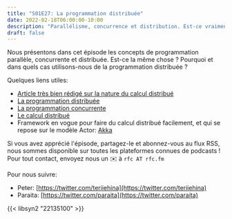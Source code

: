 ```yaml
---
title: "S01E27: La programmation distribuée"
date: 2022-02-18T06:00:00-10:00
description: "Parallélisme, concurrence et distribution. Est-ce vraiment utile ?"
draft: false
---
```


Nous présentons dans cet épisode les concepts de programmation parallèle, concurrente et distribuée. Est-ce la même chose ? Pourquoi et dans quels cas utilisons-nous de la programmation distribuée ?

Quelques liens utiles:
- [Article très bien rédigé sur la nature du calcul distribué](https://en.wikipedia.org/wiki/ProActive)
- [La programmation distribuée](https://fr.wikipedia.org/wiki/Parallélisme_(informatique))
- [La programmation concurrente](https://fr.wikipedia.org/wiki/Programmation_concurrente)
- [Le calcul distribué](https://fr.wikipedia.org/wiki/Calcul_distribué)
- Framework en vogue pour faire du calcul distribué facilement, et qui se repose sur le modèle Actor: [Akka](https://akka.io)

Si vous avez apprécié l'épisode, partagez-le et abonnez-vous au flux RSS, nous sommes disponible sur toutes les plateformes connues de podcasts !
Pour tout contact, envoyez nous un ✉️ à `rfc AT rfc.fm`

Pour nous suivre:
- Peter:  [https://twitter.com/teriiehina](https://twitter.com/teriiehina)
- Paraita: [https://twitter.com/paraita](https://twitter.com/paraita)

{{< libsyn2 "22135100" >}}
